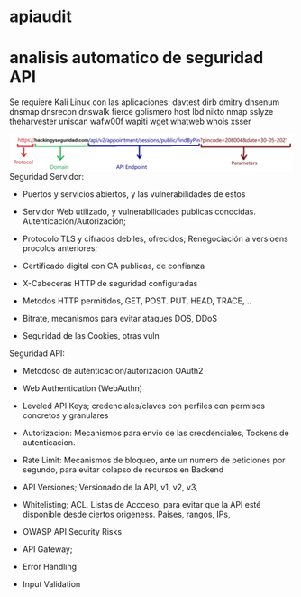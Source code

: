 # apiaudit

# analisis automatico de seguridad API

Se requiere Kali Linux con las aplicaciones: davtest dirb dmitry dnsenum dnsmap dnsrecon dnswalk fierce golismero host lbd nikto nmap sslyze theharvester uniscan wafw00f wapiti wget whatweb whois xsser


<img style="float:left" alt="API sintaxis" src="https://github.com/hackingyseguridad/apiaudit/blob/main/api.png">

Seguridad Servidor: 

- Puertos y servicios abiertos, y las vulnerabilidades de estos

- Servidor Web utilizado, y vulnerabilidades publicas conocidas. Autenticación/Autorización;

- Protocolo TLS y cifrados debiles, ofrecidos; Renegociación a versioens procolos anteriores;

- Certificado digital con CA publicas, de confianza

- X-Cabeceras HTTP de seguridad configuradas

- Metodos HTTP permitidos, GET, POST. PUT, HEAD, TRACE, ..

- Bitrate, mecanismos para evitar ataques DOS, DDoS

- Seguridad de las Cookies, otras vuln

Seguridad API:

- Metodoso de autenticacion/autorizacion OAuth2

- Web Authentication (WebAuthn)

- Leveled API Keys;  credenciales/claves con perfiles con permisos concretos y granulares 

- Autorizacion: Mecanismos para envio de las crecdenciales, Tockens de autenticacion.

- Rate Limit: Mecanismos de bloqueo, ante un numero de peticiones por segundo, para  evitar colapso de recursos en Backend

- API Versiones; Versionado de la API, v1, v2, v3, 

- Whitelisting; ACL, Listas de Accceso, para evitar que la API esté disponible desde ciertos origeness. Paises, rangos, IPs, 

- OWASP API Security Risks

- API Gateway;  

- Error Handling

- Input Validation

